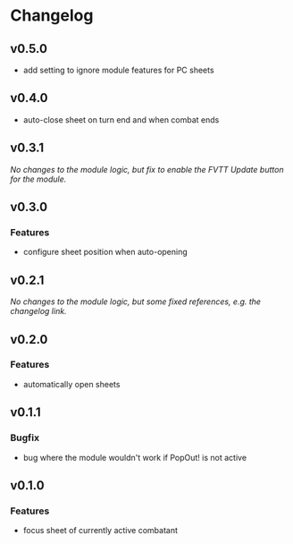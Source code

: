 # Changelog

## v0.5.0

* add setting to ignore module features for PC sheets

## v0.4.0

* auto-close sheet on turn end and when combat ends

## v0.3.1

_No changes to the module logic, but fix to enable the FVTT Update button for the module._

## v0.3.0

### Features

* configure sheet position when auto-opening

## v0.2.1

_No changes to the module logic, but some fixed references, e.g. the changelog link._

## v0.2.0

### Features

* automatically open sheets

## v0.1.1

### Bugfix

* bug where the module wouldn't work if PopOut! is not active

## v0.1.0

### Features

* focus sheet of currently active combatant
